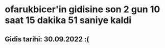 # ofarukbicer'in gidisine son 2 gun 10 saat 15 dakika 51 saniye kaldi

## Gidis tarihi: 30.09.2022 :(